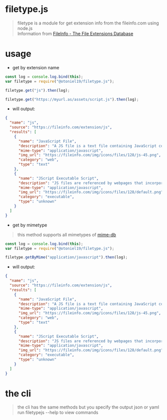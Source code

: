 # filetype.js

> filetype is a module for get extension info from the fileinfo.com using node.js <br>
> Information from [FileInfo - The File Extensions Database](https://fileinfo.com)

# usage

- get by extension name

```js
const log = console.log.bind(this);
var filetype = require("@otoniel19/filetype.js");

filetype.get("js").then(log);

filetype.get("https://myurl.as/assets/script.js").then(log);
```

- will output:

```json
{
  "name": "js",
  "source": "https://fileinfo.com/extension/js",
  "results": [
    {
      "name": "JavaScript File",
      "description": "A JS file is a text file containing JavaScript code that is used to execute JavaScript instructions in webpages. It may include functions that open and close windows, validate form fields, enable rollover images, or create dropdown menus.",
      "mime-type": "application/javascript",
      "img_url": "https://fileinfo.com/img/icons/files/128/js-45.png",
      "category": "web",
      "type": "text"
    },
    {
      "name": "JScript Executable Script",
      "description": "JS files are referenced by webpages that incorporate JavaScript functions. They are usually imported in the or sections of the HTML. JS files are helpful when the same JavaScript code is used in multiple webpages as they allow the different pages to reference the code in the one external JS file.",
      "mime-type": "application/javascript",
      "img_url": "https://fileinfo.com/img/icons/files/128/default.png",
      "category": "executable",
      "type": "unknown"
    }
  ]
}
```

- get by mimetype

> this method supports all mimetypes of [mime-db](https://raw.githubusercontent.com/jshttp/mime-db/master/db.json)

```js
const log = console.log.bind(this);
var filetype = require("@otoniel19/filetype.js");

filetype.getByMime("application/javascript").then(log);
```

- will output:

```json
{
  "name": "js",
  "source": "https://fileinfo.com/extension/js",
  "results": [
    {
      "name": "JavaScript File",
      "description": "A JS file is a text file containing JavaScript code that is used to execute JavaScript instructions in webpages. It may include functions that open and close windows, validate form fields, enable rollover images, or create dropdown menus.",
      "mime-type": "application/javascript",
      "img_url": "https://fileinfo.com/img/icons/files/128/js-45.png",
      "category": "web",
      "type": "text"
    },
    {
      "name": "JScript Executable Script",
      "description": "JS files are referenced by webpages that incorporate JavaScript functions. They are usually imported in the or sections of the HTML. JS files are helpful when the same JavaScript code is used in multiple webpages as they allow the different pages to reference the code in the one external JS file.",
      "mime-type": "application/javascript",
      "img_url": "https://fileinfo.com/img/icons/files/128/default.png",
      "category": "executable",
      "type": "unknown"
    }
  ]
}
```

# the cli

> the cli has the same methods but you specify the output json or yaml
> <br>
> run filetypejs --help to view commands
